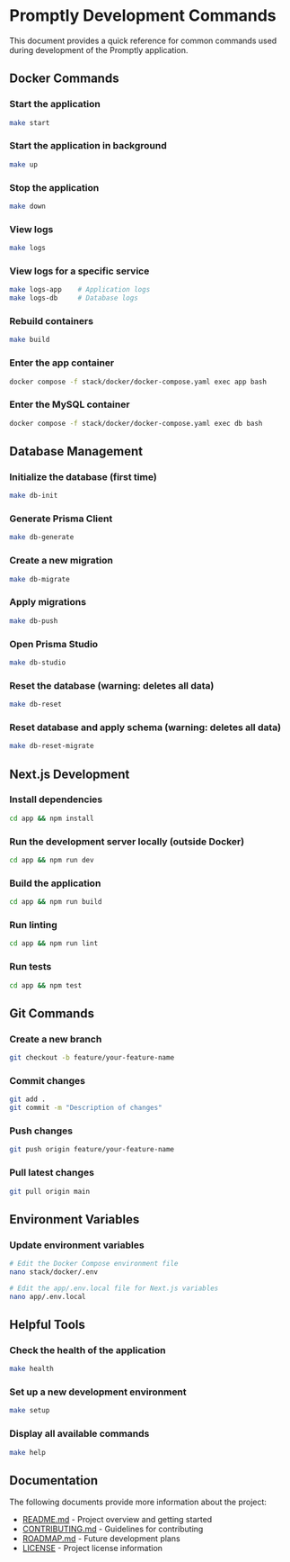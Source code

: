 # Promptly Development Commands

This document provides a quick reference for common commands used during development of the Promptly application.

## Docker Commands

### Start the application
```bash
make start
```

### Start the application in background
```bash
make up
```

### Stop the application
```bash
make down
```

### View logs
```bash
make logs
```

### View logs for a specific service
```bash
make logs-app    # Application logs
make logs-db     # Database logs
```

### Rebuild containers
```bash
make build
```

### Enter the app container
```bash
docker compose -f stack/docker/docker-compose.yaml exec app bash
```

### Enter the MySQL container
```bash
docker compose -f stack/docker/docker-compose.yaml exec db bash
```

## Database Management

### Initialize the database (first time)
```bash
make db-init
```

### Generate Prisma Client
```bash
make db-generate
```

### Create a new migration
```bash
make db-migrate
```

### Apply migrations
```bash
make db-push
```

### Open Prisma Studio
```bash
make db-studio
```

### Reset the database (warning: deletes all data)
```bash
make db-reset
```

### Reset database and apply schema (warning: deletes all data)
```bash
make db-reset-migrate
```

## Next.js Development

### Install dependencies
```bash
cd app && npm install
```

### Run the development server locally (outside Docker)
```bash
cd app && npm run dev
```

### Build the application
```bash
cd app && npm run build
```

### Run linting
```bash
cd app && npm run lint
```

### Run tests
```bash
cd app && npm test
```

## Git Commands

### Create a new branch
```bash
git checkout -b feature/your-feature-name
```

### Commit changes
```bash
git add .
git commit -m "Description of changes"
```

### Push changes
```bash
git push origin feature/your-feature-name
```

### Pull latest changes
```bash
git pull origin main
```

## Environment Variables

### Update environment variables
```bash
# Edit the Docker Compose environment file
nano stack/docker/.env

# Edit the app/.env.local file for Next.js variables
nano app/.env.local
```

## Helpful Tools

### Check the health of the application
```bash
make health
```

### Set up a new development environment
```bash
make setup
```

### Display all available commands
```bash
make help
```

## Documentation

The following documents provide more information about the project:

- [README.md](README.md) - Project overview and getting started
- [CONTRIBUTING.md](CONTRIBUTING.md) - Guidelines for contributing
- [ROADMAP.md](ROADMAP.md) - Future development plans
- [LICENSE](LICENSE) - Project license information
